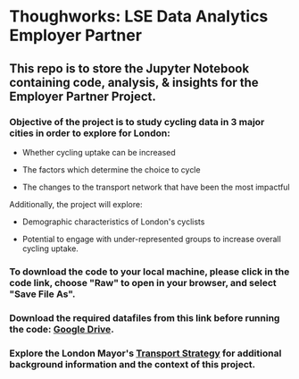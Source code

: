 # Thoughworks: LSE Data Analytics Employer Partner

## This repo is to store the Jupyter Notebook containing code, analysis, & insights for the Employer Partner Project.

### Objective of the project is to study cycling data in 3 major cities in order to explore for London:

- Whether cycling uptake can be increased

- The factors which determine the choice to cycle

- The changes to the transport network that have been the most impactful

Additionally, the project will explore:

- Demographic characteristics of London's cyclists

- Potential to engage with under-represented groups to increase overall cycling uptake.

### To download the code to your local machine, please click in the code link, choose "Raw" to open in your browser, and select "Save File As".

### Download the required datafiles from this link before running the code: [Google Drive](https://drive.google.com/drive/folders/1fLhZFesbBWgKYrJb6d7A3781ujcFGka5).

### Explore the London Mayor's [Transport Strategy](https://www.london.gov.uk/what-we-do/transport/our-vision-transport/mayors-transport-strategy-2018) for additional background information and the context of this project.
